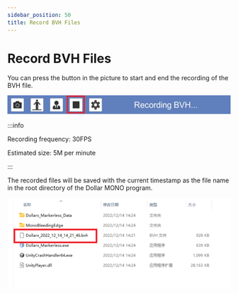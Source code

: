 ```yaml
---
sidebar_position: 50
title: Record BVH Files
---
```


# Record BVH Files

You can press the button in the picture to start and end the recording of the BVH file.

![](../img/2023-10-20_22_49_40-806424_940206.png#center)

:::info

Recording frequency: 30FPS

Estimated size: 5M per minute

:::

The recorded files will be saved with the current timestamp as the file name in the root directory of the Dollar MONO program.

![](../img/Fl6Q4YjY87r8iBedfrMyncM6LFMK.png#center)